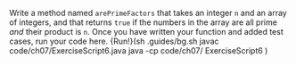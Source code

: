 Write a method named `arePrimeFactors` that takes an integer `n` and an array of integers, and that returns `true` if the numbers in the array are all prime *and* their product is `n`.
Once you have written your function and added test cases, run your code here.
{Run!}(sh .guides/bg.sh javac code/ch07/ExerciseScript6.java java -cp code/ch07/ ExerciseScript6 )

